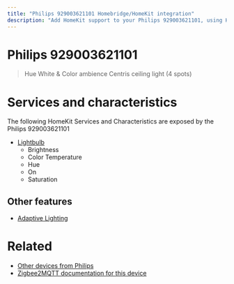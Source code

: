 ```yaml
---
title: "Philips 929003621101 Homebridge/HomeKit integration"
description: "Add HomeKit support to your Philips 929003621101, using Homebridge, Zigbee2MQTT and homebridge-z2m."
---
```

<!---
This file has been GENERATED using src/docgen/docgen.ts
DO NOT EDIT THIS FILE MANUALLY!
-->
# Philips 929003621101
> Hue White & Color ambience Centris ceiling light (4 spots)


# Services and characteristics
The following HomeKit Services and Characteristics are exposed by
the Philips 929003621101

* [Lightbulb](../../light.md)
  * Brightness
  * Color Temperature
  * Hue
  * On
  * Saturation

## Other features
* [Adaptive Lighting](../../light.md)

# Related
* [Other devices from Philips](../index.md#philips)
* [Zigbee2MQTT documentation for this device](https://www.zigbee2mqtt.io/devices/929003621101.html)